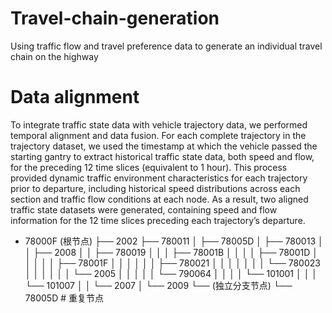 # Travel-chain-generation
Using traffic flow and travel preference data to generate an individual travel chain on the highway

# Data alignment
To integrate traffic state data with vehicle trajectory data, we performed temporal alignment and data fusion. For each complete trajectory in the trajectory dataset, we used the timestamp at which the vehicle passed the starting gantry to extract historical traffic state data, both speed and flow, for the preceding 12 time slices (equivalent to 1 hour). This process provided dynamic traffic environment characteristics for each trajectory prior to departure, including historical speed distributions across each section and traffic flow conditions at each node. As a result, two aligned traffic state datasets were generated, containing speed and flow information for the 12 time slices preceding each trajectory’s departure.

- 78000F (根节点)
  ├── 2002
  ├── 780011
  │   ├── 78005D
  │   ├── 780013
  │   │   ├── 2008
  │   │   ├── 780019
  │   │   │   ├── 78001B
  │   │   │   │   ├── 78001D
  │   │   │   │   │   ├── 78001F
  │   │   │   │   │   │   ├── 780021
  │   │   │   │   │   │   │   └── 780023
  │   │   │   │   │   │   └── 2005
  │   │   │   │   │   └── 790064
  │   │   │   │   └── 101001
  │   │   │   └── 101007
  │   │   └── 2007
  │   └── 2009
  └── (独立分支节点)
      └── 78005D  # 重复节点
